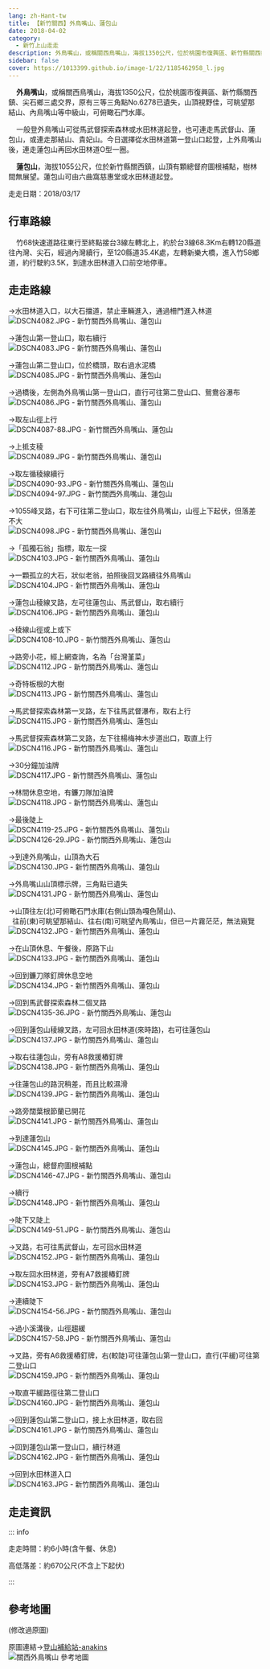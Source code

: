 ```yaml
---
lang: zh-Hant-tw
title: 【新竹關西】外鳥嘴山、蓮包山
date: 2018-04-02
category: 
  - 新竹上山走走
description: 外鳥嘴山，或稱關西鳥嘴山，海拔1350公尺，位於桃園市復興區、新竹縣關西鎮、尖石鄉三處交界，原有三等三角點No.6278已遺失，山頂視野佳，可眺望那結山、內鳥嘴山等中級山，可俯瞰石門水庫。 一般登外鳥嘴山可從馬武督探索森林或水田林道起登，也可連走馬武督山、蓮包山，或連走那結山、貴妃山。
sidebar: false
cover: https://1013399.github.io/image-1/22/1185462958_l.jpg
---
```


    **外鳥嘴山**，或稱關西鳥嘴山，海拔1350公尺，位於桃園市復興區、新竹縣關西鎮、尖石鄉三處交界，原有三等三角點No.6278已遺失，山頂視野佳，可眺望那結山、內鳥嘴山等中級山，可俯瞰石門水庫。  

    一般登外鳥嘴山可從馬武督探索森林或水田林道起登，也可連走馬武督山、蓮包山，或連走那結山、貴妃山。今日選擇從水田林道第一登山口起登，上外鳥嘴山後，連走蓮包山再回水田林道O型一圈。  

    **蓮包山**，海拔1055公尺，位於新竹縣關西鎮，山頂有顆總督府圖根補點，樹林間無展望。蓮包山可由六曲窩慈惠堂或水田林道起登。

<!-- more -->

走走日期：2018/03/17

## 行車路線
    竹68快速道路往東行至終點接台3線左轉北上，約於台3線68.3Km右轉120縣道往內灣、尖石，經過內灣續行，至120縣道35.4K處，左轉新樂大橋，進入竹58鄉道，約行駛約3.5K，到達水田林道入口前空地停車。

## 走走路線
→水田林道入口，以大石擋道，禁止車輛進入，通過柵門進入林道  
![DSCN4082.JPG - 新竹關西外鳥嘴山、蓮包山](https://1013399.github.io/image-1/22/1185465385_l.jpg)

→蓮包山第一登山口，取右續行  
![DSCN4083.JPG - 新竹關西外鳥嘴山、蓮包山](https://1013399.github.io/image-1/22/1185465673_l.jpg)

→蓮包山第二登山口，位於橋頭，取右過水泥橋  
![DSCN4085.JPG - 新竹關西外鳥嘴山、蓮包山](https://1013399.github.io/image-1/22/1185462328_l.jpg)

→過橋後，左側為外鳥嘴山第一登山口，直行可往第二登山口、鴛鴦谷瀑布  
![DSCN4086.JPG - 新竹關西外鳥嘴山、蓮包山](https://1013399.github.io/image-1/22/1185465867_l.jpg)

→取左山徑上行  
![DSCN4087-88.JPG - 新竹關西外鳥嘴山、蓮包山](https://1013399.github.io/image-1/22/1185465306_l.jpg)

→上抵支稜  
![DSCN4089.JPG - 新竹關西外鳥嘴山、蓮包山](https://1013399.github.io/image-1/22/1185466065_l.jpg)

→取左循稜線續行  
![DSCN4090-93.JPG - 新竹關西外鳥嘴山、蓮包山](https://1013399.github.io/image-1/22/1185463423_l.jpg)  
![DSCN4094-97.JPG - 新竹關西外鳥嘴山、蓮包山](https://1013399.github.io/image-1/22/1185463424_l.jpg)

→1055峰叉路，右下可往第二登山口，取左往外鳥嘴山，山徑上下起伏，但落差不大  
![DSCN4098.JPG - 新竹關西外鳥嘴山、蓮包山](https://1013399.github.io/image-1/22/1185462545_l.jpg)

→「孤獨石翁」指標，取左一探  
![DSCN4103.JPG - 新竹關西外鳥嘴山、蓮包山](https://1013399.github.io/image-1/22/1185466067_l.jpg)

→一顆孤立的大石，狀似老翁，拍照後回叉路續往外鳥嘴山  
![DSCN4104.JPG - 新竹關西外鳥嘴山、蓮包山](https://1013399.github.io/image-1/22/1185465579_l.jpg)

→蓮包山稜線叉路，左可往蓮包山、馬武督山，取右續行  
![DSCN4106.JPG - 新竹關西外鳥嘴山、蓮包山](https://1013399.github.io/image-1/22/1185466068_l.jpg)

→稜線山徑或上或下  
![DSCN4108-10.JPG - 新竹關西外鳥嘴山、蓮包山](https://1013399.github.io/image-1/22/1185464738_l.jpg)

→路旁小花，經上網查詢，名為「台灣堇菜」  
![DSCN4112.JPG - 新竹關西外鳥嘴山、蓮包山](https://1013399.github.io/image-1/22/1185462820_l.jpg)

→奇特板根的大樹  
![DSCN4113.JPG - 新竹關西外鳥嘴山、蓮包山](https://1013399.github.io/image-1/22/1185464646_l.jpg)

→馬武督探索森林第一叉路，左下往馬武督瀑布，取右上行  
![DSCN4115.JPG - 新竹關西外鳥嘴山、蓮包山](https://1013399.github.io/image-1/22/1185464742_l.jpg)

→馬武督探索森林第二叉路，左下往楊梅神木步道出口，取直上行  
![DSCN4116.JPG - 新竹關西外鳥嘴山、蓮包山](https://1013399.github.io/image-1/22/1185462549_l.jpg)

→30分鐘加油牌  
![DSCN4117.JPG - 新竹關西外鳥嘴山、蓮包山](https://1013399.github.io/image-1/22/1185465584_l.jpg)

→林間休息空地，有鐮刀隊加油牌  
![DSCN4118.JPG - 新竹關西外鳥嘴山、蓮包山](https://1013399.github.io/image-1/22/1185462550_l.jpg)

→最後陡上  
![DSCN4119-25.JPG - 新竹關西外鳥嘴山、蓮包山](https://1013399.github.io/image-1/22/1185465780_l.jpg)  
![DSCN4126-29.JPG - 新竹關西外鳥嘴山、蓮包山](https://1013399.github.io/image-1/22/1185465676_l.jpg)

→到達外鳥嘴山，山頂為大石  
![DSCN4130.JPG - 新竹關西外鳥嘴山、蓮包山](https://1013399.github.io/image-1/22/1185465677_l.jpg)

→外鳥嘴山山頂標示牌，三角點已遺失  
![DSCN4131.JPG - 新竹關西外鳥嘴山、蓮包山](https://1013399.github.io/image-1/22/1185464649_l.jpg)

→山頂往左(北)可俯瞰石門水庫(右側山頭為嘎色鬧山)、  
  往前(東)可眺望那結山、往右(南)可眺望內鳥嘴山，但已一片霧茫茫，無法窺覽  
![DSCN4132.JPG - 新竹關西外鳥嘴山、蓮包山](https://1013399.github.io/image-1/22/1185462958_l.jpg)

→在山頂休息、午餐後，原路下山  
![DSCN4133.JPG - 新竹關西外鳥嘴山、蓮包山](https://1013399.github.io/image-1/22/1185466168_l.jpg)

→回到鐮刀隊釘牌休息空地  
![DSCN4134.JPG - 新竹關西外鳥嘴山、蓮包山](https://1013399.github.io/image-1/22/1185462961_l.jpg)

→回到馬武督探索森林二個叉路  
![DSCN4135-36.JPG - 新竹關西外鳥嘴山、蓮包山](https://1013399.github.io/image-1/22/1185466073_l.jpg)

→回到蓮包山稜線叉路，左可回水田林道(來時路)，右可往蓮包山  
![DSCN4137.JPG - 新竹關西外鳥嘴山、蓮包山](https://1013399.github.io/image-1/22/1185466075_l.jpg)

→取右往蓮包山，旁有A8救援樁釘牌  
![DSCN4138.JPG - 新竹關西外鳥嘴山、蓮包山](https://1013399.github.io/image-1/22/1185466076_l.jpg)

→往蓮包山的路況稍差，而且比較濕滑  
![DSCN4139.JPG - 新竹關西外鳥嘴山、蓮包山](https://1013399.github.io/image-1/22/1185465314_l.jpg)

→路旁闊葉根節蘭已開花  
![DSCN4141.JPG - 新竹關西外鳥嘴山、蓮包山](https://1013399.github.io/image-1/22/1185466078_l.jpg)

→到達蓮包山  
![DSCN4145.JPG - 新竹關西外鳥嘴山、蓮包山](https://1013399.github.io/image-1/22/1185462555_l.jpg)

→蓮包山，總督府圖根補點  
![DSCN4146-47.JPG - 新竹關西外鳥嘴山、蓮包山](https://1013399.github.io/image-1/22/1185466080_l.jpg)

→續行  
![DSCN4148.JPG - 新竹關西外鳥嘴山、蓮包山](https://1013399.github.io/image-1/22/1185462557_l.jpg)

→陡下又陡上  
![DSCN4149-51.JPG - 新竹關西外鳥嘴山、蓮包山](https://1013399.github.io/image-1/22/1185465318_l.jpg)

→叉路，右可往馬武督山，左可回水田林道  
![DSCN4152.JPG - 新竹關西外鳥嘴山、蓮包山](https://1013399.github.io/image-1/22/1185465209_l.jpg)

→取左回水田林道，旁有A7救援樁釘牌  
![DSCN4153.JPG - 新竹關西外鳥嘴山、蓮包山](https://1013399.github.io/image-1/22/1185465680_l.jpg)

→連續陡下  
![DSCN4154-56.JPG - 新竹關西外鳥嘴山、蓮包山](https://1013399.github.io/image-1/22/1185465211_l.jpg)

→過小溪溝後，山徑趨緩  
![DSCN4157-58.JPG - 新竹關西外鳥嘴山、蓮包山](https://1013399.github.io/image-1/22/1185465213_l.jpg)

→叉路，旁有A6救援樁釘牌，右(較陡)可往蓮包山第一登山口，直行(平緩)可往第二登山口  
![DSCN4159.JPG - 新竹關西外鳥嘴山、蓮包山](https://1013399.github.io/image-1/22/1185465681_l.jpg)

→取直平緩路徑往第二登山口  
![DSCN4160.JPG - 新竹關西外鳥嘴山、蓮包山](https://1013399.github.io/image-1/22/1185465216_l.jpg)

→回到蓮包山第二登山口，接上水田林道，取右回  
![DSCN4161.JPG - 新竹關西外鳥嘴山、蓮包山](https://1013399.github.io/image-1/22/1185466268_l.jpg)

→回到蓮包山第一登山口，續行林道  
![DSCN4162.JPG - 新竹關西外鳥嘴山、蓮包山](https://1013399.github.io/image-1/22/1185466083_l.jpg)

→回到水田林道入口  
![DSCN4163.JPG - 新竹關西外鳥嘴山、蓮包山](https://1013399.github.io/image-1/22/1185466270_l.jpg)

## 走走資訊
::: info

走走時間：約6小時(含午餐、休息)

高低落差：約670公尺(不含上下起伏)

:::

## 參考地圖
(修改過原圖)  

原圖連結→[登山補給站-anakins](https://www.keepon.com.tw/thread-d420a84b-e001-e511-93ec-000e04b74954.html)  
![關西外鳥嘴山 參考地圖](https://1013399.github.io/image-1/22/1185464954_l.jpg)